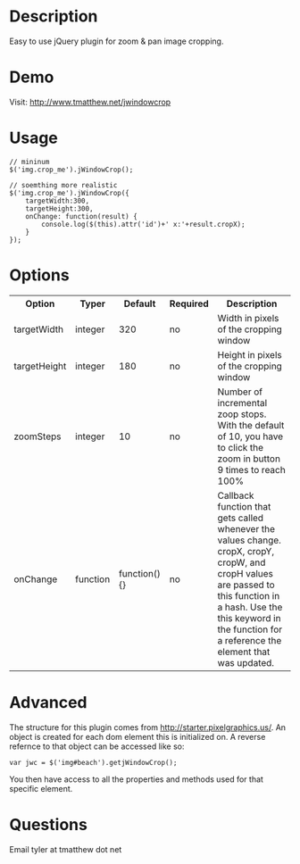 Description
===========
Easy to use jQuery plugin for zoom & pan image cropping.

Demo
====
Visit: http://www.tmatthew.net/jwindowcrop

Usage
=====
	// mininum
	$('img.crop_me').jWindowCrop();

	// soemthing more realistic
	$('img.crop_me').jWindowCrop({
		targetWidth:300,
		targetHeight:300,
		onChange: function(result) {
			console.log($(this).attr('id')+' x:'+result.cropX);
		}
	});

Options
=======
<table>
	<tr>
		<th>Option</th>
		<th>Typer</th>
		<th>Default</th>
		<th>Required</th>
		<th>Description</th>
	</tr>
	<tr>
		<td>targetWidth</td>
		<td>integer</td>
		<td>320</td>
		<td>no</td>
		<td>Width in pixels of the cropping window</td>
	</tr>
	<tr>
		<td>targetHeight</td>
		<td>integer</td>
		<td>180</td>
		<td>no</td>
		<td>Height in pixels of the cropping window</td>
	</tr>
	<tr>
		<td>zoomSteps</td>
		<td>integer</td>
		<td>10</td>
		<td>no</td>
		<td>Number of incremental zoop stops. With the default of 10, you have to click the zoom in button 9 times to reach 100%</td>
	</tr>
	<tr>
		<td>onChange</td>
		<td>function</td>
		<td>function(){}</td>
		<td>no</td>
		<td>Callback function that gets called whenever the values change. cropX, cropY, cropW, and cropH values are passed to this function in a hash. Use the this keyword in the function for a reference the element that was updated.</td>
	</tr>
<table>

Advanced
========
The structure for this plugin comes from http://starter.pixelgraphics.us/. An object is created for each dom element this is initialized on. A reverse refernce to that object can be accessed like so:

	var jwc = $('img#beach').getjWindowCrop();

You then have access to all the properties and methods used for that specific element.

Questions
=========
Email tyler at tmatthew dot net
